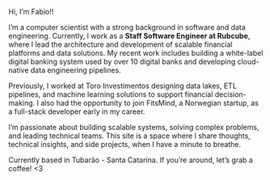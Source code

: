 Hi, I’m Fabio!!

I’m a computer scientist with a strong background in software and data engineering. Currently, I work as a **Staff Software Engineer at Rubcube**, where I lead the architecture and development of scalable financial platforms and data solutions. My recent work includes building a white-label digital banking system used by over 10 digital banks and developing cloud-native data engineering pipelines.

Previously, I worked at Toro Investimentos designing data lakes, ETL pipelines, and machine learning solutions to support financial decision-making. I also had the opportunity to join FitsMind, a Norwegian startup, as a full-stack developer early in my career.

I’m passionate about building scalable systems, solving complex problems, and leading technical teams. This site is a space where I share thoughts, technical insights, and side projects, when I have a minute to breathe.

Currently based in Tubarão - Santa Catarina.
If you’re around, let’s grab a coffee! <3